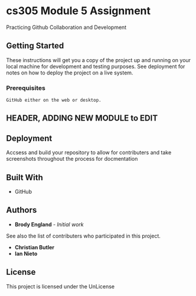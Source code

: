 # cs305 Module 5 Assignment

Practicing Github Collaboration and Development

## Getting Started

These instructions will get you a copy of the project up and running on your local machine for development and testing purposes. See deployment for notes on how to deploy the project on a live system.

### Prerequisites

```
GitHub either on the web or desktop.
```
## HEADER, ADDING NEW MODULE to EDIT

## Deployment

Accsess and build your repository to allow for contributers and take screenshots throughout the process for docmentation

## Built With

* GitHub

## Authors

* **Brody England** - *Initial work*

See also the list of contributers who participated in this project.
* **Christian Butler**
* **Ian Nieto**

## License

This project is licensed under the UnLicense
